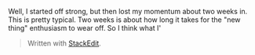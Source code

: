 Well, I started off strong, but then lost my momentum about two weeks in. This is pretty typical. Two weeks is about how long it takes for the "new thing" enthusiasm to wear off. So I think what I'


> Written with [StackEdit](https://stackedit.io/).
<!--stackedit_data:
eyJoaXN0b3J5IjpbMjA4NTU0NTM1MV19
-->